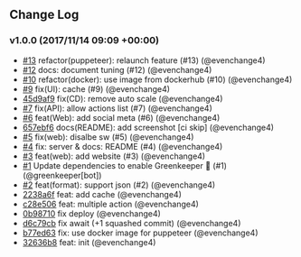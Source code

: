 ## Change Log

### v1.0.0 (2017/11/14 09:09 +00:00)
- [#13](https://github.com/evenchange4/micro-website-api/pull/13) refactor(puppeteer): relaunch feature (#13) (@evenchange4)
- [#12](https://github.com/evenchange4/micro-website-api/pull/12) docs: document tuning (#12) (@evenchange4)
- [#10](https://github.com/evenchange4/micro-website-api/pull/10) refactor(docker): use image from dockerhub (#10) (@evenchange4)
- [#9](https://github.com/evenchange4/micro-website-api/pull/9) fix(UI): cache (#9) (@evenchange4)
- [45d9af9](https://github.com/evenchange4/micro-website-api/commit/45d9af987b1b3408ecc0709f6e15d65519287763) fix(CD): remove auto scale (@evenchange4)
- [#7](https://github.com/evenchange4/micro-website-api/pull/7) fix(API): allow actions list (#7) (@evenchange4)
- [#6](https://github.com/evenchange4/micro-website-api/pull/6) feat(Web): add social meta (#6) (@evenchange4)
- [657ebf6](https://github.com/evenchange4/micro-website-api/commit/657ebf6a8e86f2af0119cf851b3bbf6776a2e52c) docs(README): add screenshot [ci skip] (@evenchange4)
- [#5](https://github.com/evenchange4/micro-website-api/pull/5) fix(web): disalbe sw (#5) (@evenchange4)
- [#4](https://github.com/evenchange4/micro-website-api/pull/4) fix: server & docs: README (#4) (@evenchange4)
- [#3](https://github.com/evenchange4/micro-website-api/pull/3) feat(web): add website (#3) (@evenchange4)
- [#1](https://github.com/evenchange4/micro-website-api/pull/1) Update dependencies to enable Greenkeeper 🌴 (#1) (@greenkeeper[bot])
- [#2](https://github.com/evenchange4/micro-website-api/pull/2) feat(format): support json (#2) (@evenchange4)
- [2238a6f](https://github.com/evenchange4/micro-website-api/commit/2238a6fde80fd3f99a8cc62f49fd14138ffa3e65) feat: add cache (@evenchange4)
- [c28e506](https://github.com/evenchange4/micro-website-api/commit/c28e506eb56808904dbad0b13797c958717a697e) feat: multiple action (@evenchange4)
- [0b98710](https://github.com/evenchange4/micro-website-api/commit/0b9871088c1ddfbf271d73dd86e59f8b27fc080a) fix deploy (@evenchange4)
- [d6c79cb](https://github.com/evenchange4/micro-website-api/commit/d6c79cb946a0a23e68fc948449f9af2ff6420299) fix await (+1 squashed commit) (@evenchange4)
- [b77ed63](https://github.com/evenchange4/micro-website-api/commit/b77ed637971d511fa45c166817cafc6fb0c0ba31) fix: use docker image for puppeteer (@evenchange4)
- [32636b8](https://github.com/evenchange4/micro-website-api/commit/32636b8f27f8111423190fb448542b4704dc324f) feat: init (@evenchange4)

